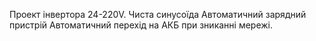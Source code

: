 
Проект інвертора 24-220V.
Чиста синусоїда
Автоматичний зарядний пристрій
Автоматичний перехід на АКБ при зниканні мережі.
